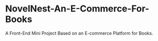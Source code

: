 # NovelNest-An-E-Commerce-For-Books
A Front-End Mini Project Based on an E-commerce Platform for Books.
